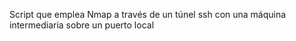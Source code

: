 Script que emplea Nmap a través de un túnel ssh con una máquina intermediaria sobre un puerto local
